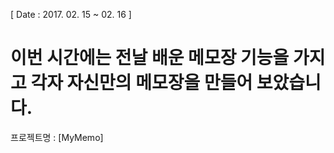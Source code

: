 [ Date : 2017. 02. 15 ~  02. 16 ]

# 이번 시간에는 전날 배운 메모장 기능을 가지고 각자 자신만의 메모장을 만들어 보았습니다.

프로젝트명 : [MyMemo]

